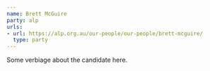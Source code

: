 ```yaml
---
name: Brett McGuire
party: alp
urls:
- url: https://alp.org.au/our-people/our-people/brett-mcguire/
  type: party
---
```

Some verbiage about the candidate here.
